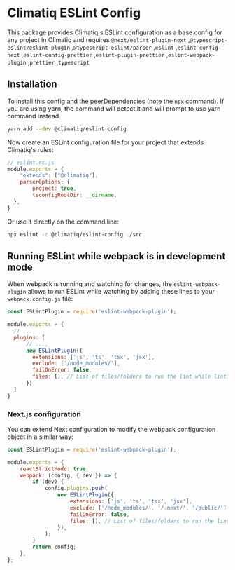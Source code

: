 # Climatiq ESLint Config

This package provides Climatiq's ESLint configuration as a base config for any project in Climatiq and requires `@next/eslint-plugin-next` ,`@typescript-eslint/eslint-plugin` ,`@typescript-eslint/parser` ,`eslint` ,`eslint-config-next` ,`eslint-config-prettier` ,`eslint-plugin-prettier` ,`eslint-webpack-plugin` ,`prettier` ,`typescript`

## Installation

To install this config and the peerDependencies (note the `npx` command). If you are using yarn, the command will detect it and will prompt to use yarn command instead.

```bash
yarn add --dev @climatiq/eslint-config
```

Now create an ESLint configuration file for your project that extends Climatiq's rules:

```js
// eslint.rc.js
module.exports = {
    "extends": ["@climatiq"],
    parserOptions: {
        project: true,
        tsconfigRootDir: __dirname,
  },
}
```

Or use it directly on the command line:

```bash
npx eslint -c @climatiq/eslint-config ./src
```

## Running ESLint while webpack is in development mode

When webpack is running and watching for changes, the `eslint-webpack-plugin` allows to run ESLint while watching by adding these lines to your `webpack.config.js` file:

```js
const ESLintPlugin = require('eslint-webpack-plugin');

module.exports = {
  // ...
  plugins: [
      // ...,
      new ESLintPlugin({
        extensions: ['js', 'ts', 'tsx', 'jsx'],
        exclude: ['/node_modules/'],
        failOnError: false,
        files: [], // List of files/folders to run the lint while linting
      })
  ]
}

```

### Next.js configuration

You can extend Next configuration to modify the webpack configuration object in a similar way:

```js
const ESLintPlugin = require('eslint-webpack-plugin');

module.exports = {
    reactStrictMode: true,
    webpack: (config, { dev }) => {
        if (dev) {
            config.plugins.push(
                new ESLintPlugin({
                    extensions: ['js', 'ts', 'tsx', 'jsx'],
                    exclude: ['/node_modules/', '/.next/', '/public/'],
                    failOnError: false,
                    files: [], // List of files/folders to run the lint while linting
                }),
            );
        }
        return config;
    },
};
```
